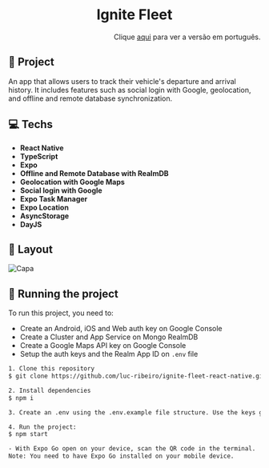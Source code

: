 <div align="center">
  <h1>Ignite Fleet</h1>
</div>

<div align="right">
  Clique <a href="https://github.com/luc-ribeiro/ignite-fleet-react-native/blob/main/README-PTBR.md">aqui</a> para ver a versão em português.
</div>

## 📄 Project

An app that allows users to track their vehicle's departure and arrival history. It includes features such as social login with Google, geolocation, and offline and remote database synchronization.

## 💻 Techs

- **React Native**
- **TypeScript**
- **Expo**
- **Offline and Remote Database with RealmDB**
- **Geolocation with Google Maps**
- **Social login with Google**
- **Expo Task Manager**
- **Expo Location**
- **AsyncStorage**
- **DayJS**

## 🔖 Layout 

![Capa](https://github.com/luc-ribeiro/ignite-fleet-react-native/assets/69688077/9fef128a-4699-4153-a01b-90b595f397a9)

## 🚀 Running the project

To run this project, you need to:

- Create an Android, iOS and Web auth key on Google Console
- Create a Cluster and App Service on Mongo RealmDB
- Create a Google Maps API key on Google Console
- Setup the auth keys and the Realm App ID on ```.env``` file

```bash
1. Clone this repository
$ git clone https://github.com/luc-ribeiro/ignite-fleet-react-native.git

2. Install dependencies 
$ npm i

3. Create an .env using the .env.example file structure. Use the keys generated before.

4. Run the project:
$ npm start

- With Expo Go open on your device, scan the QR code in the terminal.
Note: You need to have Expo Go installed on your mobile device.

